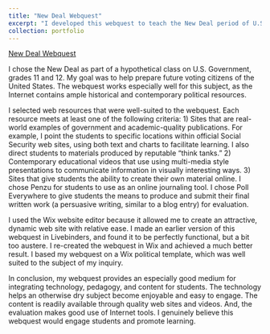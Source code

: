 ```yaml
---
title: "New Deal Webquest"
excerpt: "I developed this webquest to teach the New Deal period of U.S. history.<br/><img src='/images/500x300.png'>"
collection: portfolio
---
```


[New Deal Webquest](https://craigmtoth.wixsite.com/webquest001)

I chose the New Deal as part of a hypothetical class on U.S. Government, grades 11 and 12. My goal was to help prepare future voting citizens of the United States. The webquest works especially well for this subject, as the Internet contains ample historical and contemporary political resources.

I selected web resources that were well-suited to the webquest. Each resource meets at least one of the following criteria: 1) Sites that are real-world examples of government and academic-quality publications. For example, I point the students to specific locations within official Social Security web sites, using both text and charts to facilitate learning. I also direct students to materials produced by reputable “think tanks.” 2) Contemporary educational videos that use using multi-media style presentations to communicate information in visually interesting ways. 3) Sites that give students the ability to create their own material online. I chose Penzu for students to use as an online journaling tool. I chose Poll Everywhere to give students the means to produce and submit their final written work (a persuasive writing, similar to a blog entry) for evaluation.

I used the Wix website editor because it allowed me to create an attractive, dynamic web site with relative ease. I made an earlier version of this webquest in Livebinders, and found it to be perfectly functional, but a bit too austere. I re-created the webquest in Wix and achieved a much better result. I based my webquest on a Wix political template, which was well suited to the subject of my inquiry.

In conclusion, my webquest provides an especially good medium for integrating technology, pedagogy, and content for students. The technology helps an otherwise dry subject become enjoyable and easy to engage. The content is readily available through quality web sites and videos. And, the evaluation makes good use of Internet tools. I genuinely believe this webquest would engage students and promote learning.

